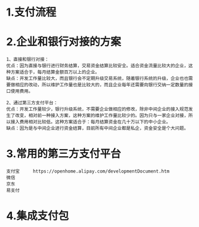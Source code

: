 # 1.支付流程

# 2.企业和银行对接的方案

    1、直接和银行对接：
    优点：因为直接与银行进行财务结算，交易资金结算比较安全。适合资金流量比较大的企业，这种方案适合于，每月结算金额百万以上的企业。
    缺点：开发工作量比较大，而且银行会不定期升级交易系统，随着银行系统的升级，企业也也需要做相应的改动，所以维护工作量也是比较大的，而且企业每年还需要向银行交纳一定数量的接口使用费用。

    2、通过第三方支付平台：
    优点：开发工作量较少，银行升级系统，不需要企业做相应的修改，除非中间企业的接入规范发生了改变，相对前一种接入方案，这种方案的维护工作量比较少的。因为只与一家企业对接，所以接入费用相对比较低。这种方案适合于：每月结算资金在几十万以下的中小企业。
    缺点：因为是与中间企业进行资金结算，目前所有中间企业都是私企，资金安全是个大问题。

# 3.常用的第三方支付平台

    支付宝     https://openhome.alipay.com/developmentDocument.htm
    微信
    京东
    易支付


# 4.集成支付包